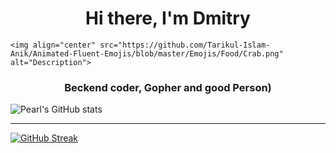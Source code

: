 <h1 align="center">Hi there, I'm Dmitry </h1>

    <img align="center" src="https://github.com/Tarikul-Islam-Anik/Animated-Fluent-Emojis/blob/master/Emojis/Food/Crab.png" alt="Description">

<h3 align="center">Beckend coder, Gopher and good Person)</h3>

![Pearl's GitHub stats](https://github-readme-stats.vercel.app/api?username=pearlrx&show_icons=true&theme=radical)

---

[![GitHub Streak](https://streak-stats.demolab.com/?user=pearlrx&theme=tokyonight)](https://git.io/streak-stats)
